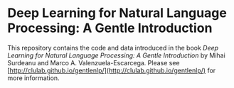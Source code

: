 # Deep Learning for Natural Language Processing: A Gentle Introduction

This repository contains the code and data introduced in the book *Deep Learning for Natural Language Processing: A Gentle Introduction* by Mihai Surdeanu and Marco A. Valenzuela-Escarcega. Please see [http://clulab.github.io/gentlenlp/](http://clulab.github.io/gentlenlp/) for more information.

